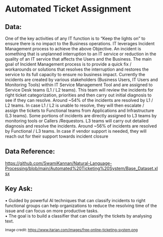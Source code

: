 # Automated Ticket Assignment
## Data:
One of the key activities of any IT function is to “Keep the lights on” to ensure there is no impact to the Business operations. IT leverages Incident Management process to achieve the above Objective. An incident is something that is unplanned interruption to an IT service or reduction in the quality of an IT service that affects the Users and the Business. The main goal of Incident Management process is to provide a quick fix / workarounds or solutions that resolves the interruption and restores the service to its full capacity to ensure no business impact.
Currently the incidents are created by various stakeholders (Business Users, IT Users and Monitoring Tools) within IT Service Management Tool and are assigned to Service Desk teams (L1 / L2 teams). This team will review the incidents for right ticket categorization, priorities and then carry out initial diagnosis to see if they can resolve. Around ~54% of the incidents are resolved by L1 / L2 teams. In case L1 / L2 is unable to resolve, they will then escalate / assign the tickets to Functional teams from Applications and Infrastructure (L3 teams). Some portions of incidents are directly assigned to L3 teams by monitoring tools or Callers /Requestors. L3 teams will carry out detailed diagnosis and resolve the incidents. Around ~56% of incidents are resolved by Functional / L3 teams. In case if vendor support is needed, they will reach out for their support towards incident closure
## Data Reference:
https://github.com/SwamiKannan/Natural-Language-Processing/blob/main/Automated%20Ticketing%20System/Base_Dataset.xlsx

## Key Ask:
•	Guided by powerful AI techniques that can classify incidents to right functional groups can help organizations to reduce the resolving time of the issue and can focus on more productive tasks.
<br>•	The goal is to build a classifier that can classify the tickets by analysing text.

<sub> Image credit: https://www.itarian.com/images/free-online-ticketing-system.png </sub>
